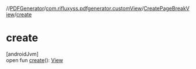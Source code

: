 //[PDFGenerator](../../../index.md)/[com.rifluxyss.pdfgenerator.customView](../index.md)/[CreatePageBreakView](index.md)/[create](create.md)

# create

[androidJvm]\
open fun [create](create.md)(): [View](https://developer.android.com/reference/kotlin/android/view/View.html)
